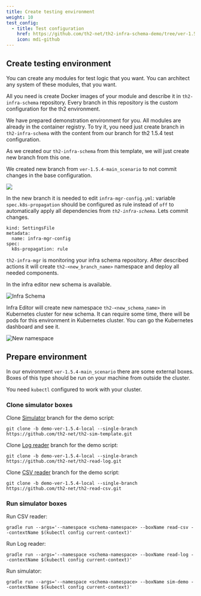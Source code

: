 ```yaml
---
title: Create testing environment
weight: 10
test_config:
  - title: Test configuration
    href: https://github.com/th2-net/th2-infra-schema-demo/tree/ver-1.5.4-main_scenario
    icon: mdi-github
---
```


## Create testing environment

You can create any modules for test logic that you want. You can architect any system of these modules, that you want. 

All you need is create Docker images of your module and describe it in `th2-infra-schema` repository. Every branch in this repository is the custom configuration for the th2 environment. 

We have prepared demonstration environment for you. All modules are already in the container registry. To try it, you need just create branch in `th2-infra-schema` with the content from our branch for th2 1.5.4 test configuration.

<recommendations :items="test_config"></recommendations>

As we created our `th2-infra-schema` from this template, we will just create new branch from this one.

We created new branch from `ver-1.5.4-main_scenario` to not commit changes in
the base configuration.

![](/img/getting-started/th2-infra-schema/git-based/create-branch.png)

In the new branch it is needed to edit `infra-mgr-config.yml`: variable `spec.k8s-propagation` should be configured as rule
instead of `off` to automatically apply all dependencies from _`th2-infra-schema`_. Lets commit changes.

```yml[infra-mgr-config.yml]
kind: SettingsFile
metadata:
  name: infra-mgr-config
spec:
  k8s-propagation: rule
```


`th2-infra-mgr` is monitoring your infra schema repository.
After described actions it will create `th2-<new_branch_name>` namespace and deploy all needed components.

In the infra editor new schema is available.

![Infra Schema](/img/getting-started/th2-infra-schema/git-based/infra-schema.png)

Infra Editor will create new namespace `th2-<new_schema_name>` in Kubernetes cluster for new schema.
It can require some time, there will be pods for this environment in Kubernetes cluster. You can go the Kubernetes dashboard and see it.

![New namespace](/img/getting-started/th2-infra-schema/git-based/new-namespace.png)

## Prepare environment

In our environment `ver-1.5.4-main_scenario` there are some external boxes. Boxes of this type should be run on your machine from outside the cluster. 

<notice note>

You need `kubectl` configured to work with your cluster.

</notice>

### Clone simulator boxes

Clone [Simulator](https://github.com/th2-net/th2-sim-template) branch for the demo script:

```shell
git clone -b demo-ver-1.5.4-local --single-branch https://github.com/th2-net/th2-sim-template.git
```

Clone [Log reader](https://github.com/th2-net/th2-read-log) branch for the demo script:

```shell
git clone -b demo-ver-1.5.4-local --single-branch https://github.com/th2-net/th2-read-log.git
```

Clone [CSV reader](https://github.com/th2-net/th2-read-log) branch for the demo script:

```shell
git clone -b demo-ver-1.5.4-local --single-branch https://github.com/th2-net/th2-read-csv.git
```

### Run simulator boxes

Run CSV reader:

```shell
gradle run --args='--namespace <schema-namespace> --boxName read-csv --contextName $(kubectl config current-context)'
```

Run Log reader:

```shell
gradle run --args='--namespace <schema-namespace> --boxName read-log --contextName $(kubectl config current-context)'
```

Run simulator:

```shell
gradle run --args='--namespace <schema-namespace> --boxName sim-demo --contextName $(kubectl config current-context)'
```
